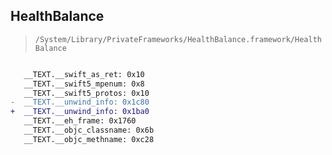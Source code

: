 ## HealthBalance

> `/System/Library/PrivateFrameworks/HealthBalance.framework/HealthBalance`

```diff

   __TEXT.__swift_as_ret: 0x10
   __TEXT.__swift5_mpenum: 0x8
   __TEXT.__swift5_protos: 0x10
-  __TEXT.__unwind_info: 0x1c80
+  __TEXT.__unwind_info: 0x1ba0
   __TEXT.__eh_frame: 0x1760
   __TEXT.__objc_classname: 0x6b
   __TEXT.__objc_methname: 0xc28

```
